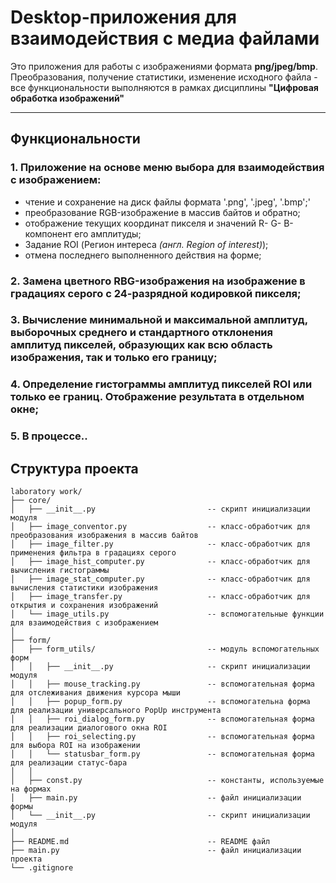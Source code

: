 # Desktop-приложения для взаимодействия с медиа файлами

Это приложения для работы с изображениями формата __png/jpeg/bmp__. Преобразования, получение статистики, изменение исходного файла - все функциональности выполняются в рамках дисциплины **"Цифровая обработка изображений"**

---

## Функциональности

### 1. Приложение на основе меню выбора для взаимодействия с изображением:
- чтение и сохранение на диск файлы формата '.png', '.jpeg', '.bmp';'
- преобразование RGB-изображение в массив байтов и обратно;
- отображение текущих координат пикселя и значений R- G- B- компонент его амплитуды;
- Задание ROI (Регион интереса *(англ. Region of interest)*);
- отмена последнего выполненного действия на форме;

### 2. Замена цветного RBG-изображения на изображение в градациях серого с 24-разрядной кодировкой пикселя;

### 3. Вычисление минимальной и максимальной амплитуд, выборочных среднего и стандартного отклонения амплитуд пикселей, образующих как всю область изображения, так и только его границу;

### 4. Определение гистограммы амплитуд пикселей ROI или только ее границ. Отображение результата в отдельном окне;

### 5. В процессе..


## Структура проекта

```commandline
laboratory work/
├── core/    
│   ├── __init__.py                         -- скрипт инициализации модуля
│   ├── image_conventor.py                  -- класс-обработчик для преобразования изображения в массив байтов
│   ├── image_filter.py                     -- класс-обработчик для применения фильтра в градациях серого
│   ├── image_hist_computer.py              -- класс-обработчик для вычисления гистограммы
│   ├── image_stat_computer.py              -- класс-обработчик для вычисления статистики изображения
│   ├── image_transfer.py                   -- класс-обработчик для открытия и сохранения изображений
│   └── image_utils.py                      -- вспомогательные функции для взаимодействия с изображением
│  
├── form/    
│   ├── form_utils/                         -- модуль вспомогательных форм
│   │   ├── __init__.py                     -- скрипт инициализации модуля
│   │   ├── mouse_tracking.py               -- вспомогательная форма для отслеживания движения курсора мыши
│   │   ├── popup_form.py                   -- вспомогательна форма для реализации универсального PopUp инструмента 
│   │   ├── roi_dialog_form.py              -- вспомогательная форма для реализации диалогового окна ROI
│   │   ├── roi_selecting.py                -- вспомогательная форма для выбора ROI на изображении
│   │   └── statusbar_form.py               -- вспомогательная форма для реализации статус-бара
│   │   
│   ├── const.py                            -- константы, используемые на формах
│   ├── main.py                             -- файл инициализации формы
│   └── __init__.py                         -- скрипт инициализации модуля
│
├── README.md                               -- README файл
├── main.py                                 -- файл инициализации проекта
└── .gitignore
```
